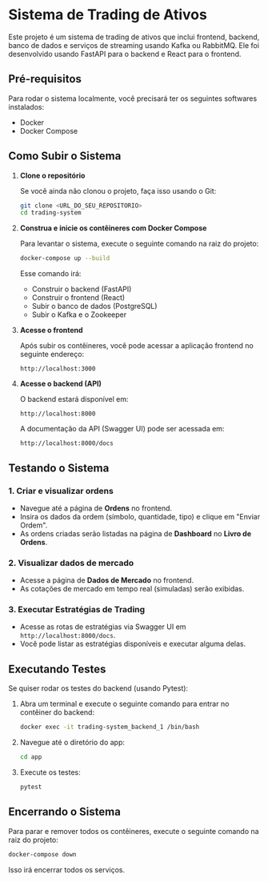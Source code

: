 
# Sistema de Trading de Ativos

Este projeto é um sistema de trading de ativos que inclui frontend, backend, banco de dados e serviços de streaming usando Kafka ou RabbitMQ. Ele foi desenvolvido usando FastAPI para o backend e React para o frontend.

## Pré-requisitos

Para rodar o sistema localmente, você precisará ter os seguintes softwares instalados:

- Docker
- Docker Compose

## Como Subir o Sistema

1. **Clone o repositório**

   Se você ainda não clonou o projeto, faça isso usando o Git:
   
   ```bash
   git clone <URL_DO_SEU_REPOSITORIO>
   cd trading-system
   ```

2. **Construa e inicie os contêineres com Docker Compose**

   Para levantar o sistema, execute o seguinte comando na raiz do projeto:

   ```bash
   docker-compose up --build
   ```

   Esse comando irá:
   - Construir o backend (FastAPI)
   - Construir o frontend (React)
   - Subir o banco de dados (PostgreSQL)
   - Subir o Kafka e o Zookeeper

3. **Acesse o frontend**

   Após subir os contêineres, você pode acessar a aplicação frontend no seguinte endereço:

   ```
   http://localhost:3000
   ```

4. **Acesse o backend (API)**

   O backend estará disponível em:

   ```
   http://localhost:8000
   ```

   A documentação da API (Swagger UI) pode ser acessada em:

   ```
   http://localhost:8000/docs
   ```

## Testando o Sistema

### 1. **Criar e visualizar ordens**

- Navegue até a página de **Ordens** no frontend.
- Insira os dados da ordem (símbolo, quantidade, tipo) e clique em "Enviar Ordem".
- As ordens criadas serão listadas na página de **Dashboard** no **Livro de Ordens**.

### 2. **Visualizar dados de mercado**

- Acesse a página de **Dados de Mercado** no frontend.
- As cotações de mercado em tempo real (simuladas) serão exibidas.

### 3. **Executar Estratégias de Trading**

- Acesse as rotas de estratégias via Swagger UI em `http://localhost:8000/docs`.
- Você pode listar as estratégias disponíveis e executar alguma delas.

## Executando Testes

Se quiser rodar os testes do backend (usando Pytest):

1. Abra um terminal e execute o seguinte comando para entrar no contêiner do backend:

   ```bash
   docker exec -it trading-system_backend_1 /bin/bash
   ```

2. Navegue até o diretório do app:

   ```bash
   cd app
   ```

3. Execute os testes:

   ```bash
   pytest
   ```

## Encerrando o Sistema

Para parar e remover todos os contêineres, execute o seguinte comando na raiz do projeto:

```bash
docker-compose down
```

Isso irá encerrar todos os serviços.
